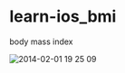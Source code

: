 learn-ios_bmi
=============

body mass index


![2014-02-01 19 25 09](https://f.cloud.github.com/assets/499870/2057495/a3464870-8b33-11e3-81df-d9648b5b9c8b.png)
